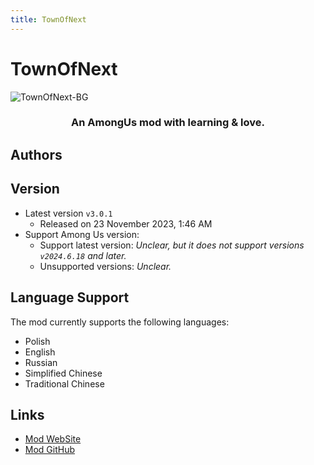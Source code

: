 ```yaml
---
title: TownOfNext
---
```

# TownOfNext
![TownOfNext-BG](/Image/TownOfNext.jpg)

<div align="center">
<h3>An AmongUs mod with learning & love.</h3>
</div>

<script setup>
import { VPTeamMembers } from 'vitepress/theme'

const members = [
  {
    avatar: 'https://cn-sy1.rains3.com/xtremewave/KARPED1EM.png',
    name: 'KARPED1EM',
    title: 'Developer',
    links: [
      { icon: 'github', link: 'https://github.com/KARPED1EM' },
    ]
  }
]

</script>

## Authors

<div align="center">
<VPTeamMembers size="small" :members="members" />
</div>

## Version
- Latest version `v3.0.1`
  - Released on 23 November 2023, 1:46 AM
- Support Among Us version:
    - Support latest version: *Unclear, but it does not support versions `v2024.6.18` and later.*
    - Unsupported versions: *Unclear.*

## Language Support
The mod currently supports the following languages:
- Polish
- English
- Russian
- Simplified Chinese
- Traditional Chinese

## Links

- [Mod WebSite](https://tonx.cc)
- [Mod GitHub](https://github.com/KARPED1EM/TownOfNext)